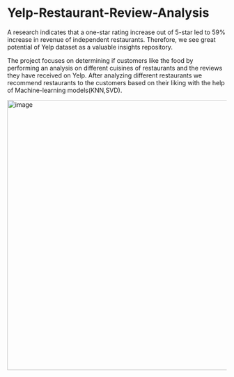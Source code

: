 # Yelp-Restaurant-Review-Analysis
A research indicates that a one-star rating increase out of 5-star led to 59% increase in revenue of independent restaurants. Therefore, we see great potential of 
Yelp dataset as a valuable insights repository.

The project focuses on determining if customers like the food by performing an analysis on different cuisines of restaurants and the reviews they have received on Yelp.
After analyzing different restaurants we recommend restaurants to the customers based on their liking with the help of Machine-learning models(KNN,SVD).

<img width="619" alt="image" src="https://user-images.githubusercontent.com/90862929/210733381-56bab76a-e231-402b-8f56-9c443aa18347.png">

